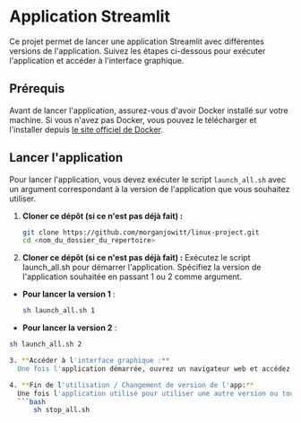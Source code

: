 # Application Streamlit

Ce projet permet de lancer une application Streamlit avec différentes versions de l'application. Suivez les étapes ci-dessous pour exécuter l'application et accéder à l'interface graphique.

## Prérequis

Avant de lancer l'application, assurez-vous d'avoir Docker installé sur votre machine. Si vous n'avez pas Docker, vous pouvez le télécharger et l'installer depuis [le site officiel de Docker](https://www.docker.com/get-started).

## Lancer l'application

Pour lancer l'application, vous devez exécuter le script `launch_all.sh` avec un argument correspondant à la version de l'application que vous souhaitez utiliser.

1. **Cloner ce dépôt (si ce n'est pas déjà fait) :**
   
   ```bash
   git clone https://github.com/morganjowitt/linux-project.git
   cd <nom_du_dossier_du_repertoire>

2. **Cloner ce dépôt (si ce n'est pas déjà fait) :**
    Exécutez le script launch_all.sh pour démarrer l'application. Spécifiez la version de l'application souhaitée en passant 1 ou 2 comme argument.

- **Pour lancer la version 1** :
  
  ```bash
  sh launch_all.sh 1

 - **Pour lancer la version 2** :
  
  ```bash
  sh launch_all.sh 2

3. **Accéder à l'interface graphique :**
    Une fois l'application démarrée, ouvrez un navigateur web et accédez à l'adresse suivante pour utiliser l'interface graphique : http://23.100.8.30:5005/

4. **Fin de l'utilisation / Changement de version de l'app:**
    Une fois l'application utilisé pour utiliser une autre version ou tout simplement l'arrêter executez ce script :
    ```bash
        sh stop_all.sh
